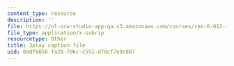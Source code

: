 ```yaml
---
content_type: resource
description: ''
file: https://ol-ocw-studio-app-qa.s3.amazonaws.com/courses/res-6-012-introduction-to-probability-spring-2018/0adf605bfa287d6cc551d78cf7e8c887_7wqaa4uqwao.srt
file_type: application/x-subrip
resourcetype: Other
title: 3play caption file
uid: 0adf605b-fa28-7d6c-c551-d78cf7e8c887
---
```

